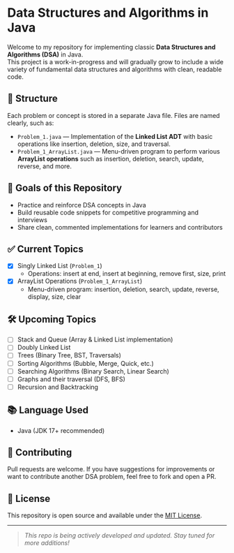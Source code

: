 # Data Structures and Algorithms in Java

Welcome to my repository for implementing classic **Data Structures and Algorithms (DSA)** in Java.  
This project is a work-in-progress and will gradually grow to include a wide variety of fundamental data structures and algorithms with clean, readable code.

## 📁 Structure

Each problem or concept is stored in a separate Java file. Files are named clearly, such as:

- `Problem_1.java` — Implementation of the **Linked List ADT** with basic operations like insertion, deletion, size, and traversal.
- `Problem_1_ArrayList.java` — Menu-driven program to perform various **ArrayList operations** such as insertion, deletion, search, update, reverse, and more.

## 🚀 Goals of this Repository

- Practice and reinforce DSA concepts in Java  
- Build reusable code snippets for competitive programming and interviews  
- Share clean, commented implementations for learners and contributors  

## ✅ Current Topics

- [x] Singly Linked List (`Problem_1`)  
  - Operations: insert at end, insert at beginning, remove first, size, print  
- [x] ArrayList Operations (`Problem_1_ArrayList`)  
  - Menu-driven program: insertion, deletion, search, update, reverse, display, size, clear  

## 🛠️ Upcoming Topics

- [ ] Stack and Queue (Array & Linked List implementation)  
- [ ] Doubly Linked List  
- [ ] Trees (Binary Tree, BST, Traversals)  
- [ ] Sorting Algorithms (Bubble, Merge, Quick, etc.)  
- [ ] Searching Algorithms (Binary Search, Linear Search)  
- [ ] Graphs and their traversal (DFS, BFS)  
- [ ] Recursion and Backtracking  

## 📚 Language Used

- Java (JDK 17+ recommended)

## 🤝 Contributing

Pull requests are welcome. If you have suggestions for improvements or want to contribute another DSA problem, feel free to fork and open a PR.

## 📄 License

This repository is open source and available under the [MIT License](LICENSE).

---

> _This repo is being actively developed and updated. Stay tuned for more additions!_
